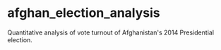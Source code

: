 # afghan_election_analysis
Quantitative analysis of vote turnout of Afghanistan's 2014 Presidential election.
